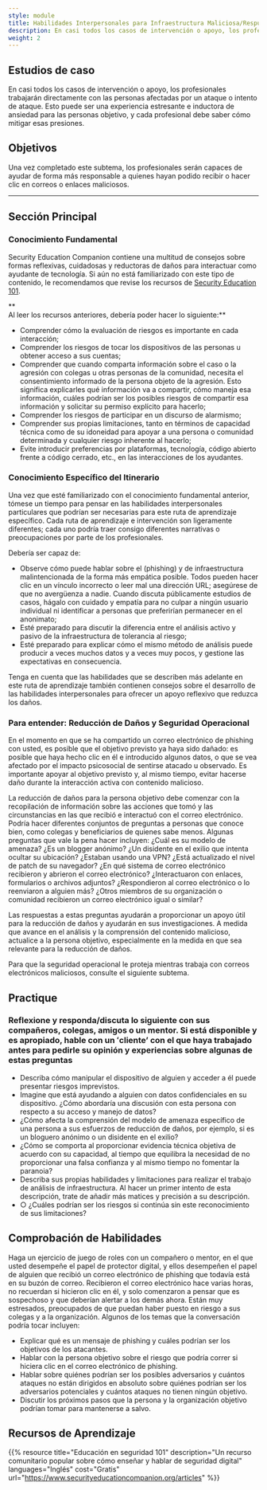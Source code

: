 ```yaml
---
style: module
title: Habilidades Interpersonales para Infraestructura Maliciosa/Respuesta al Phishing
description: En casi todos los casos de intervención o apoyo, los profesionales trabajarán directamente con las personas afectadas por un ataque o intento de ataque. Esto puede ser una experiencia estresante e inductora de ansiedad para las personas objetivo, y cada profesional debe saber cómo mitigar esas presiones.
weight: 2
---
```


## Estudios de caso

En casi todos los casos de intervención o apoyo, los profesionales trabajarán directamente con las personas afectadas por un ataque o intento de ataque. Esto puede ser una experiencia estresante e inductora de ansiedad para las personas objetivo, y cada profesional debe saber cómo mitigar esas presiones.

## Objetivos

Una vez completado este subtema, los profesionales serán capaces de ayudar de forma más responsable a quienes hayan podido recibir o hacer clic en correos o enlaces maliciosos.

---
## Sección Principal

### Conocimiento Fundamental

Security Education Companion contiene una multitud de consejos sobre formas reflexivas, cuidadosas y reductoras de daños para interactuar como ayudante de tecnología. Si aún no está familiarizado con este tipo de contenido, le recomendamos que revise los recursos de [Security Education 101](https://www.securityeducationcompanion.org/articles).

**  
Al leer los recursos anteriores, debería poder hacer lo siguiente:**

- Comprender cómo la evaluación de riesgos es importante en cada interacción;
- Comprender los riesgos de tocar los dispositivos de las personas u obtener acceso a sus cuentas;
- Comprender que cuando comparta información sobre el caso o la agresión con colegas u otras personas de la comunidad, necesita el consentimiento informado de la persona objeto de la agresión. Esto significa explicarles qué información va a compartir, cómo maneja esa información, cuáles podrían ser los posibles riesgos de compartir esa información y solicitar su permiso explícito para hacerlo;
- Comprender los riesgos de participar en un discurso de alarmismo;
- Comprender sus propias limitaciones, tanto en términos de capacidad técnica como de su idoneidad para apoyar a una persona o comunidad determinada y cualquier riesgo inherente al hacerlo;
- Evite introducir preferencias por plataformas, tecnología, código abierto frente a código cerrado, etc., en las interacciones de los ayudantes.

### Conocimiento Específico del Itinerario

Una vez que esté familiarizado con el conocimiento fundamental anterior, tómese un tiempo para pensar en las habilidades interpersonales particulares que podrían ser necesarias para este ruta de aprendizaje específico. Cada ruta de aprendizaje e intervención son ligeramente diferentes; cada uno podría traer consigo diferentes narrativas o preocupaciones por parte de los profesionales.

Debería ser capaz de:

- Observe cómo puede hablar sobre el (phishing) y de infraestructura malintencionada de la forma más empática posible. Todos pueden hacer clic en un vínculo incorrecto o leer mal una dirección URL; asegúrese de que no avergüenza a nadie. Cuando discuta públicamente estudios de casos, hágalo con cuidado y empatía para no culpar a ningún usuario individual ni identificar a personas que preferirían permanecer en el anonimato;
- Esté preparado para discutir la diferencia entre el análisis activo y pasivo de la infraestructura de tolerancia al riesgo;
- Esté preparado para explicar cómo el mismo método de análisis puede producir a veces muchos datos y a veces muy pocos, y gestione las expectativas en consecuencia.

Tenga en cuenta que las habilidades que se describen más adelante en este ruta de aprendizaje también contienen consejos sobre el desarrollo de las habilidades interpersonales para ofrecer un apoyo reflexivo que reduzca los daños.

### Para entender: Reducción de Daños y Seguridad Operacional

En el momento en que se ha compartido un correo electrónico de phishing con usted, es posible que el objetivo previsto ya haya sido dañado: es posible que haya hecho clic en él e introducido algunos datos, o que se vea afectado por el impacto psicosocial de sentirse atacado u observado. Es importante apoyar al objetivo previsto y, al mismo tiempo, evitar hacerse daño durante la interacción activa con contenido malicioso.

La reducción de daños para la persona objetivo debe comenzar con la recopilación de información sobre las acciones que tomó y las circunstancias en las que recibió e interactuó con el correo electrónico. Podría hacer diferentes conjuntos de preguntas a personas que conoce bien, como colegas y beneficiarios de quienes sabe menos. Algunas preguntas que vale la pena hacer incluyen: ¿Cuál es su modelo de amenaza? ¿Es un blogger anónimo? ¿Un disidente en el exilio que intenta ocultar su ubicación? ¿Estaban usando una VPN? ¿Está actualizado el nivel de patch de su navegador? ¿En qué sistema de correo electrónico recibieron y abrieron el correo electrónico? ¿Interactuaron con enlaces, formularios o archivos adjuntos? ¿Respondieron al correo electrónico o lo reenviaron a alguien más? ¿Otros miembros de su organización o comunidad recibieron un correo electrónico igual o similar?

Las respuestas a estas preguntas ayudarán a proporcionar un apoyo útil para la reducción de daños y ayudarán en sus investigaciones. A medida que avance en el análisis y la comprensión del contenido malicioso, actualice a la persona objetivo, especialmente en la medida en que sea relevante para la reducción de daños.

Para que la seguridad operacional le proteja mientras trabaja con correos electrónicos maliciosos, consulte el siguiente subtema.

## Practique

### Reflexione y responda/discuta lo siguiente con sus compañeros, colegas, amigos o un mentor. Si está disponible y es apropiado, hable con un ʻclienteʼ con el que haya trabajado antes para pedirle su opinión y experiencias sobre algunas de estas preguntas

- Describa cómo manipular el dispositivo de alguien y acceder a él puede presentar riesgos imprevistos.
- Imagine que está ayudando a alguien con datos confidenciales en su dispositivo. ¿Cómo abordaría una discusión con esta persona con respecto a su acceso y manejo de datos?
- ¿Cómo afecta la comprensión del modelo de amenaza específico de una persona a sus esfuerzos de reducción de daños, por ejemplo, si es un bloguero anónimo o un disidente en el exilio?
- ¿Cómo se comporta al proporcionar evidencia técnica objetiva de acuerdo con su capacidad, al tiempo que equilibra la necesidad de no proporcionar una falsa confianza y al mismo tiempo no fomentar la paranoia?
- Describa sus propias habilidades y limitaciones para realizar el trabajo de análisis de infraestructura. Al hacer un primer intento de esta descripción, trate de añadir más matices y precisión a su descripción.
- ○ ¿Cuáles podrían ser los riesgos si continúa sin este reconocimiento de sus limitaciones?

## Comprobación de Habilidades

Haga un ejercicio de juego de roles con un compañero o mentor, en el que usted desempeñe el papel de protector digital, y ellos desempeñen el papel de alguien que recibió un correo electrónico de phishing que todavía está en su buzón de correo. Recibieron el correo electrónico hace varias horas, no recuerdan si hicieron clic en él, y solo comenzaron a pensar que es sospechoso y que deberían alertar a los demás ahora. Están muy estresados, preocupados de que puedan haber puesto en riesgo a sus colegas y a la organización. Algunos de los temas que la conversación podría tocar incluyen:

- Explicar qué es un mensaje de phishing y cuáles podrían ser los objetivos de los atacantes.
- Hablar con la persona objetivo sobre el riesgo que podría correr si hiciera clic en el correo electrónico de phishing.
- Hablar sobre quiénes podrían ser los posibles adversarios y cuántos ataques no están dirigidos en absoluto sobre quiénes podrían ser los adversarios potenciales y cuántos ataques no tienen ningún objetivo.
- Discutir los próximos pasos que la persona y la organización objetivo podrían tomar para mantenerse a salvo.

## Recursos de Aprendizaje

{{% resource title="Educación en seguridad 101" description="Un recurso comunitario popular sobre cómo enseñar y hablar de seguridad digital" languages="Inglés" cost="Gratis" url="https://www.securityeducationcompanion.org/articles" %}}

